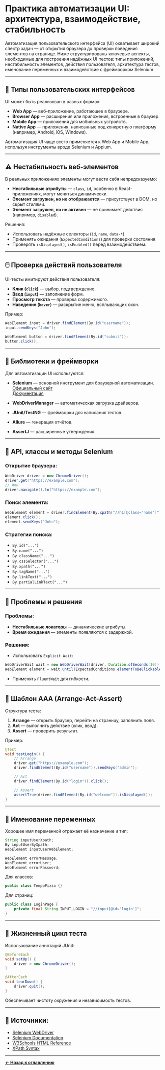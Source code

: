 # Практика автоматизации UI: архитектура, взаимодействие, стабильность

Автоматизация пользовательского интерфейса (UI) охватывает широкий спектр задач — от открытия браузера до проверки поведения элементов на странице. Ниже структурированы ключевые аспекты, необходимые для построения надёжных UI-тестов: типы приложений, нестабильность элементов, действия пользователя, архитектура тестов, именование переменных и взаимодействие с фреймворком Selenium.

---

## 🧭 Типы пользовательских интерфейсов

UI может быть реализован в разных формах:

- **Web App** — веб-приложение, работающее в браузере.
- **Browser App** — расширения или приложения, встроенные в браузер.
- **Mobile App** — приложения для мобильных устройств.
- **Native App** — приложения, написанные под конкретную платформу (например, Android, iOS, Windows).

Автоматизация UI чаще всего применяется к Web App и Mobile App, используя инструменты вроде Selenium и Appium.

---

## ⚠️ Нестабильность веб-элементов

В реальных приложениях элементы могут вести себя непредсказуемо:

- **Нестабильные атрибуты** — `class`, `id`, особенно в React-приложениях, могут меняться динамически.
- **Элемент загружен, но не отображается** — присутствует в DOM, но скрыт стилями.
- **Элемент загружен, но не активен** — не принимает действия (например, `disabled`).

Решения:
- Использовать надёжные селекторы (`id`, `name`, `data-*`).
- Применять ожидания (`ExpectedConditions`) для проверки состояния.
- Проверять `isDisplayed()`, `isEnabled()` перед взаимодействием.

---

## 🖱️ Проверка действий пользователя

UI-тесты имитируют действия пользователя:

- **Клик (`click`)** — выбор, подтверждение.
- **Ввод (`input`)** — заполнение форм.
- **Просмотр текста** — проверка содержимого.
- **Наведение (`hover`)** — раскрытие меню, всплывающих окон.

Пример:
```java
WebElement input = driver.findElement(By.id("username"));
input.sendKeys("John");

WebElement button = driver.findElement(By.id("submit"));
button.click();
```

---

## 🧰 Библиотеки и фреймворки

Для автоматизации UI используются:

- **Selenium** — основной инструмент для браузерной автоматизации.  
  [Официальный сайт](https://www.selenium.dev/)  
  [Документация](https://www.selenium.dev/documentation/)

- **WebDriverManager** — автоматическая загрузка драйверов.
- **JUnit/TestNG** — фреймворки для написания тестов.
- **Allure** — генерация отчётов.
- **AssertJ** — расширенные утверждения.

---

## 🧪 API, классы и методы Selenium

### Открытие браузера:
```java
WebDriver driver = new ChromeDriver();
driver.get("https://example.com");
// или
driver.navigate().to("https://example.com");
```

### Поиск элемента:
```java
WebElement element = driver.findElement(By.xpath("//h1[@class='name']"));
element.click();
element.sendKeys("John");
```

### Стратегии поиска:
- `By.id("...")`
- `By.name("...")`
- `By.className("...")`
- `By.cssSelector("...")`
- `By.xpath("...")`
- `By.tagName("...")`
- `By.linkText("...")`
- `By.partialLinkText("...")`

---

## 🧱 Проблемы и решения

### Проблемы:
- **Нестабильные локаторы** — динамические атрибуты.
- **Время ожидания** — элементы появляются с задержкой.

### Решения:
- Использовать `Explicit Wait`:
```java
WebDriverWait wait = new WebDriverWait(driver, Duration.ofSeconds(10));
WebElement element = wait.until(ExpectedConditions.elementToBeClickable(By.id("submit")));
```

- Применять `FluentWait` для гибкости.

---

## 🧪 Шаблон AAA (Arrange-Act-Assert)

Структура теста:
1. **Arrange** — открыть браузер, перейти на страницу, заполнить поля.
2. **Act** — выполнить действие (клик, ввод).
3. **Assert** — проверить результат.

Пример:
```java
@Test
void testLogin() {
    // Arrange
    driver.get("https://example.com");
    driver.findElement(By.id("username")).sendKeys("admin");

    // Act
    driver.findElement(By.id("login")).click();

    // Assert
    assertTrue(driver.findElement(By.id("welcome")).isDisplayed());
}
```

---

## 🧾 Именование переменных

Хорошее имя переменной отражает её назначение и тип:

```java
String inputUserXpath;
By inputUserByXpath;
WebElement inputUserWebElement;

WebElement errorMessage;
WebElement errorUser;
WebElement errorPassword;
```

Для классов:
```java
public class TempoPizza {}
```

Для страниц:
```java
public class LoginPage {
    private final String INPUT_LOGIN = "//input[@id='login']";
}
```

---

## 🔄 Жизненный цикл теста

Использование аннотаций JUnit:

```java
@BeforeEach
void setUp() {
    driver = new ChromeDriver();
}

@AfterEach
void tearDown() {
    driver.quit();
}
```

Обеспечивает чистоту окружения и независимость тестов.

---

## 🔗 Источники:
- [Selenium WebDriver](https://www.selenium.dev/)
- [Selenium Documentation](https://www.selenium.dev/documentation/)
- [W3Schools HTML Reference](https://www.w3schools.com/html/)
- [XPath Syntax](https://www.w3schools.com/xml/xpath_syntax.asp)

---
[**← Назад к оглавлению**](../../../README.md)